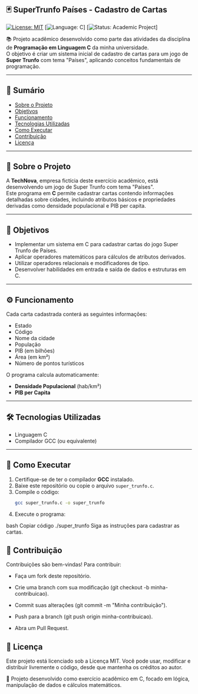## 🃏 SuperTrunfo Países - Cadastro de Cartas

[![License: MIT](https://img.shields.io/badge/License-MIT-green.svg)](https://opensource.org/licenses/MIT)
[![Language: C](https://img.shields.io/badge/Linguagem-C-blue.svg)]
[![Status: Academic Project](https://img.shields.io/badge/Status-Academic%20Project-orange.svg)]

📚 Projeto acadêmico desenvolvido como parte das atividades da disciplina de **Programação em Linguagem C** da minha universidade.  
O objetivo é criar um sistema inicial de cadastro de cartas para um jogo de **Super Trunfo** com tema "Países", aplicando conceitos fundamentais de programação.

---

## 📖 Sumário
- [Sobre o Projeto](#-sobre-o-projeto)  
- [Objetivos](#-objetivos)  
- [Funcionamento](#-funcionamento)  
- [Tecnologias Utilizadas](#-tecnologias-utilizadas)  
- [Como Executar](#-como-executar)  
- [Contribuição](#-contribuição)  
- [Licença](#-licença)  

---

## 📌 Sobre o Projeto

A **TechNova**, empresa fictícia deste exercício acadêmico, está desenvolvendo um jogo de Super Trunfo com tema "Países".  
Este programa em **C** permite cadastrar cartas contendo informações detalhadas sobre cidades, incluindo atributos básicos e propriedades derivadas como densidade populacional e PIB per capita.

---

## 🎯 Objetivos

- Implementar um sistema em C para cadastrar cartas do jogo Super Trunfo de Países.  
- Aplicar operadores matemáticos para cálculos de atributos derivados.  
- Utilizar operadores relacionais e modificadores de tipo.  
- Desenvolver habilidades em entrada e saída de dados e estruturas em C.

---

## ⚙️ Funcionamento

Cada carta cadastrada conterá as seguintes informações:

- Estado  
- Código  
- Nome da cidade  
- População  
- PIB (em bilhões)  
- Área (em km²)  
- Número de pontos turísticos  

O programa calcula automaticamente:

- **Densidade Populacional** (hab/km²)  
- **PIB per Capita**

---

## 🛠 Tecnologias Utilizadas

- Linguagem C  
- Compilador GCC (ou equivalente)

---

## 🚀 Como Executar

1. Certifique-se de ter o compilador **GCC** instalado.  
2. Baixe este repositório ou copie o arquivo `super_trunfo.c`.  
3. Compile o código:
   ```bash
   gcc super_trunfo.c -o super_trunfo
4. Execute o programa:

bash
Copiar código
./super_trunfo
Siga as instruções para cadastrar as cartas.

## 🤝 Contribuição

Contribuições são bem-vindas!
Para contribuir:

- Faça um fork deste repositório.

- Crie uma branch com sua modificação (git checkout -b minha-contribuicao).

- Commit suas alterações (git commit -m "Minha contribuição").

- Push para a branch (git push origin minha-contribuicao).

- Abra um Pull Request.

## 📜 Licença
Este projeto está licenciado sob a Licença MIT.
Você pode usar, modificar e distribuir livremente o código, desde que mantenha os créditos ao autor.

📌 Projeto desenvolvido como exercício acadêmico em C, focado em lógica, manipulação de dados e cálculos matemáticos.
